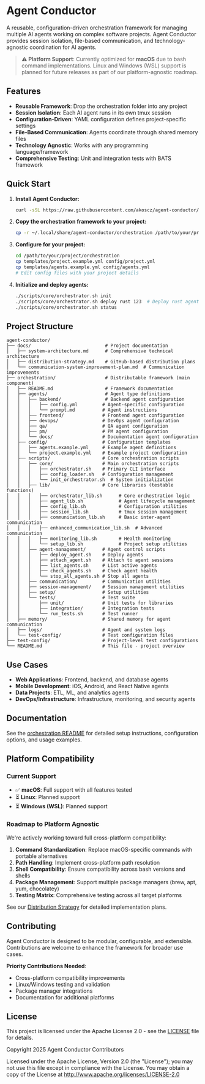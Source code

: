 # Agent Conductor

A reusable, configuration-driven orchestration framework for managing multiple AI agents working on complex software projects. Agent Conductor provides session isolation, file-based communication, and technology-agnostic coordination for AI agents.

> **⚠️ Platform Support**: Currently optimized for **macOS** due to bash command implementations. Linux and Windows (WSL) support is planned for future releases as part of our platform-agnostic roadmap.

## Features

- **Reusable Framework**: Drop the orchestration folder into any project
- **Session Isolation**: Each AI agent runs in its own tmux session
- **Configuration-Driven**: YAML configuration defines project-specific settings
- **File-Based Communication**: Agents coordinate through shared memory files
- **Technology Agnostic**: Works with any programming language/framework
- **Comprehensive Testing**: Unit and integration tests with BATS framework

## Quick Start

1. **Install Agent Conductor:**
   ```bash
   curl -sSL https://raw.githubusercontent.com/akoscz/agent-conductor/main/install.sh | bash
   ```

2. **Copy the orchestration framework to your project:**
   ```bash
   cp -r ~/.local/share/agent-conductor/orchestration /path/to/your/project/
   ```

3. **Configure for your project:**
   ```bash
   cd /path/to/your/project/orchestration
   cp templates/project.example.yml config/project.yml
   cp templates/agents.example.yml config/agents.yml
   # Edit config files with your project details
   ```

4. **Initialize and deploy agents:**
   ```bash
   ./scripts/core/orchestrator.sh init
   ./scripts/core/orchestrator.sh deploy rust 123  # Deploy rust agent for issue #123
   ./scripts/core/orchestrator.sh status
   ```

## Project Structure

```
agent-conductor/
├── docs/                           # Project documentation
│   ├── system-architecture.md      # Comprehensive technical architecture
│   ├── distribution-strategy.md    # GitHub-based distribution plans
│   └── communication-system-improvement-plan.md  # Communication improvements
├── orchestration/                  # Distributable framework (main component)
│   ├── README.md                   # Framework documentation
│   ├── agents/                     # Agent type definitions
│   │   ├── backend/                # Backend agent configuration
│   │   │   ├── config.yml         # Agent-specific configuration
│   │   │   └── prompt.md          # Agent instructions
│   │   ├── frontend/              # Frontend agent configuration
│   │   ├── devops/                # DevOps agent configuration
│   │   ├── qa/                    # QA agent configuration
│   │   ├── pm/                    # PM agent configuration
│   │   └── docs/                  # Documentation agent configuration
│   ├── config/                    # Configuration templates
│   │   ├── agents.example.yml     # Example agent definitions
│   │   └── project.example.yml    # Example project configuration
│   ├── scripts/                   # Core orchestration scripts
│   │   ├── core/                  # Main orchestration scripts
│   │   │   ├── orchestrator.sh    # Primary CLI interface
│   │   │   ├── config_loader.sh   # Configuration management
│   │   │   └── init_orchestrator.sh  # System initialization
│   │   ├── lib/                   # Core libraries (testable functions)
│   │   │   ├── orchestrator_lib.sh      # Core orchestration logic
│   │   │   ├── agent_lib.sh             # Agent lifecycle management
│   │   │   ├── config_lib.sh            # Configuration utilities
│   │   │   ├── session_lib.sh           # tmux session management
│   │   │   ├── communication_lib.sh     # Basic inter-agent communication
│   │   │   ├── enhanced_communication_lib.sh  # Advanced communication
│   │   │   ├── monitoring_lib.sh        # Health monitoring
│   │   │   └── setup_lib.sh             # Project setup utilities
│   │   ├── agent-management/      # Agent control scripts
│   │   │   ├── deploy_agent.sh    # Deploy agents
│   │   │   ├── attach_agent.sh    # Attach to agent sessions
│   │   │   ├── list_agents.sh     # List active agents
│   │   │   ├── check_agents.sh    # Check agent health
│   │   │   └── stop_all_agents.sh # Stop all agents
│   │   ├── communication/         # Communication utilities
│   │   ├── session-management/    # Session management utilities
│   │   ├── setup/                 # Setup utilities
│   │   └── tests/                 # Test suite
│   │       ├── unit/              # Unit tests for libraries
│   │       ├── integration/       # Integration tests
│   │       └── run_tests.sh       # Test runner
│   ├── memory/                    # Shared memory for agent communication
│   ├── logs/                      # Agent and system logs
│   └── test-config/               # Test configuration files
├── test-config/                   # Project-level test configurations
└── README.md                      # This file - project overview
```

## Use Cases

- **Web Applications**: Frontend, backend, and database agents
- **Mobile Development**: iOS, Android, and React Native agents
- **Data Projects**: ETL, ML, and analytics agents
- **DevOps/Infrastructure**: Infrastructure, monitoring, and security agents

## Documentation

See the [orchestration README](orchestration/README.md) for detailed setup instructions, configuration options, and usage examples.

## Platform Compatibility

### Current Support
- ✅ **macOS**: Full support with all features tested
- ⏳ **Linux**: Planned support
- ⏳ **Windows (WSL)**: Planned support

### Roadmap to Platform Agnostic
We're actively working toward full cross-platform compatibility:

1. **Command Standardization**: Replace macOS-specific commands with portable alternatives
2. **Path Handling**: Implement cross-platform path resolution
3. **Shell Compatibility**: Ensure compatibility across bash versions and shells
4. **Package Management**: Support multiple package managers (brew, apt, yum, chocolatey)
5. **Testing Matrix**: Comprehensive testing across all target platforms

See our [Distribution Strategy](docs/distribution-strategy.md) for detailed implementation plans.

## Contributing

Agent Conductor is designed to be modular, configurable, and extensible. Contributions are welcome to enhance the framework for broader use cases.

**Priority Contributions Needed**:
- Cross-platform compatibility improvements
- Linux/Windows testing and validation
- Package manager integrations
- Documentation for additional platforms

## License

This project is licensed under the Apache License 2.0 - see the [LICENSE](LICENSE) file for details.

Copyright 2025 Agent Conductor Contributors

Licensed under the Apache License, Version 2.0 (the "License"); you may not use this file except in compliance with the License. You may obtain a copy of the License at http://www.apache.org/licenses/LICENSE-2.0